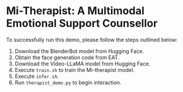 # Mi-Therapist: A Multimodal Emotional Support Counsellor

To successfully run this demo, please follow the steps outlined below:

1. Download the BlenderBot model from Hugging Face.
2. Obtain the face generation code from EAT.
3. Download the Video-LLaMA model from Hugging Face.
4. Execute `train.sh` to train the Mi-therapist model.
5. Execute `infer.sh`.
6. Run `therapist_demo.py` to begin interaction.

